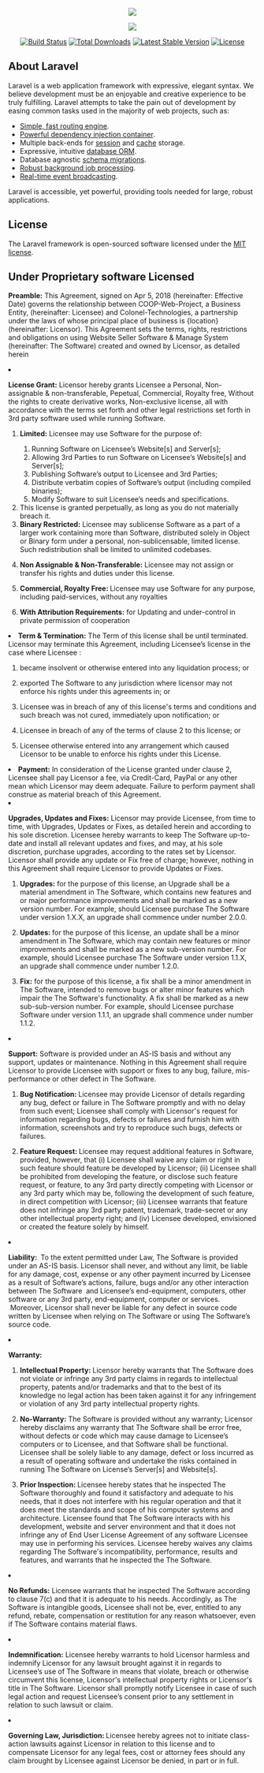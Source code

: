 <p align="center"><img src="https://laravel.com/assets/img/components/logo-laravel.svg"></p>
<p align="center"><img src="http://colonel-tech.com/wp-content/uploads/2017/07/LogoColMinimal-2-300x300.jpg"></p>

<p align="center">
<a href="https://travis-ci.org/laravel/framework"><img src="https://travis-ci.org/laravel/framework.svg" alt="Build Status"></a>
<a href="https://packagist.org/packages/laravel/framework"><img src="https://poser.pugx.org/laravel/framework/d/total.svg" alt="Total Downloads"></a>
<a href="https://packagist.org/packages/laravel/framework"><img src="https://poser.pugx.org/laravel/framework/v/stable.svg" alt="Latest Stable Version"></a>
<a href="https://packagist.org/packages/laravel/framework"><img src="https://poser.pugx.org/laravel/framework/license.svg" alt="License"></a>
</p>

## About Laravel

Laravel is a web application framework with expressive, elegant syntax. We believe development must be an enjoyable and creative experience to be truly fulfilling. Laravel attempts to take the pain out of development by easing common tasks used in the majority of web projects, such as:

- [Simple, fast routing engine](https://laravel.com/docs/routing).
- [Powerful dependency injection container](https://laravel.com/docs/container).
- Multiple back-ends for [session](https://laravel.com/docs/session) and [cache](https://laravel.com/docs/cache) storage.
- Expressive, intuitive [database ORM](https://laravel.com/docs/eloquent).
- Database agnostic [schema migrations](https://laravel.com/docs/migrations).
- [Robust background job processing](https://laravel.com/docs/queues).
- [Real-time event broadcasting](https://laravel.com/docs/broadcasting).

Laravel is accessible, yet powerful, providing tools needed for large, robust applications.

## License

The Laravel framework is open-sourced software licensed under the [MIT license](https://opensource.org/licenses/MIT).

## Under Proprietary software Licensed
<p><strong>Preamble:</strong> This Agreement, signed on Apr 5, 2018 (hereinafter: Effective Date) governs the relationship between COOP-Web-Project, a Business Entity, (hereinafter: Licensee) and Colonel-Technologies, a partnership under the laws of  whose principal place of business is {location} (hereinafter: Licensor). This Agreement sets the terms, rights, restrictions and obligations on using Website Seller Software &amp; Manage System (hereinafter: The Software) created and owned by Licensor, as detailed herein</p>
</li><li>
<p><strong>License Grant:</strong> Licensor hereby grants Licensee a Personal, Non-assignable &amp; non-transferable, Pepetual, Commercial, Royalty free, Without the rights to create derivative works, Non-exclusive license, all with accordance with the terms set forth and other legal restrictions set forth in 3rd party software used while running Software.</p>
<ol>
<li>
<p><strong>Limited:</strong> Licensee may use Software for the purpose of:</p>
<ol>
<li>Running Software on Licensee’s Website[s] and Server[s];</li>
<li>Allowing 3rd Parties to run Software on Licensee’s Website[s] and Server[s];</li>
<li>Publishing Software’s output to Licensee and 3rd Parties;</li>
<li>Distribute verbatim copies of Software’s output (including compiled binaries);</li>
<li>Modify Software to suit Licensee’s needs and specifications.</li>
</ol> </li><li>This license is granted perpetually, as long as you do not materially breach it.</li><li><b>Binary Restricted:</b> Licensee may sublicense Software as a part of a larger work containing more than Software, distributed solely in Object or Binary form under a personal, non-sublicensable, limited license. Such redistribution shall be limited to unlimited codebases.</li><li>
<p><strong>Non Assignable &amp; Non-Transferable:</strong> Licensee may not assign or transfer his rights and duties under this license.</p>
</li><li>
<p><strong>Commercial, Royalty Free: </strong>Licensee may use Software for any purpose, including paid-services, without any royalties</p>
</li><li>
<p><strong>With Attribution Requirements&#65279;:</strong> for Updating and under-control in private permission of cooperation</p>
</li></ol></li><li> <strong>Term &amp; Termination:</strong> The Term of this license shall be until terminated. Licensor may terminate this Agreement, including Licensee’s license in the case where Licensee : <ol>
<li>
<p>became insolvent or otherwise entered into any liquidation process; or</p>
</li>
<li>
<p>exported The Software to any jurisdiction where licensor may not enforce his rights under this agreements in; or</p>
</li>
<li>
<p>Licensee was in breach of any of this license's terms and conditions and such   breach was not cured, immediately upon notification; or</p>
</li>
<li>
<p>Licensee in breach of any of the terms of clause 2 to this license; or</p>
</li>
<li>
<p>Licensee otherwise entered into any arrangement which caused Licensor to be unable to enforce his rights under this License.</p>
</li>
</ol></li>
<li><strong>Payment:</strong> In consideration of the License granted under clause 2, Licensee shall pay Licensor a fee, via Credit-Card, PayPal or any other mean which Licensor may deem adequate. Failure to perform payment shall construe as material breach of this Agreement. </li>
<li>
<p><strong>Upgrades, Updates and Fixes:</strong> Licensor may provide Licensee, from time to time, with Upgrades,   Updates or Fixes, as detailed herein and according to his sole   discretion. Licensee hereby warrants to keep The Software up-to-date and   install all relevant updates and fixes, and may, at his sole discretion,   purchase upgrades, according to the rates set by Licensor. Licensor   shall provide any update or Fix free of charge; however, nothing in this   Agreement shall require Licensor to provide Updates or Fixes.</p>
<ol>
<li>
<p><strong>Upgrades:</strong> for the purpose of this license, an Upgrade  shall be a material amendment in The Software, which contains new features   and or major performance improvements and shall be marked as a new   version number. For example, should Licensee purchase The Software under   version 1.X.X, an upgrade shall commence under number 2.0.0.</p>
</li>
<li>
<p><strong>Updates: </strong> for the purpose of this license, an update shall be a minor amendment   in The Software, which may contain new features or minor improvements and   shall be marked as a new sub-version number. For example, should   Licensee purchase The Software under version 1.1.X, an upgrade shall   commence under number 1.2.0.</p>
</li>
<li>
<p><strong>Fix:</strong> for the purpose of this license, a fix shall be a minor amendment in   The Software, intended to remove bugs or alter minor features which impair   the The Software's functionality. A fix shall be marked as a new   sub-sub-version number. For example, should Licensee purchase Software   under version 1.1.1, an upgrade shall commence under number 1.1.2.</p>
</li>
</ol></li>
<li>
<p><strong>Support:</strong> Software is provided under an AS-IS basis and without any support, updates or maintenance. Nothing in this Agreement shall require Licensor to provide Licensee with support or fixes to any bug, failure, mis-performance or other defect in The Software.</p>
<ol>
<li>
<p><strong>Bug Notification: </strong> Licensee may provide Licensor of details regarding any bug, defect or   failure in The Software promptly and with no delay from such event;  Licensee  shall comply with Licensor's request for information regarding  bugs,  defects or failures and furnish him with information,  screenshots and  try to reproduce such bugs, defects or failures.</p>
</li>
<li>
<p><strong>Feature Request: </strong> Licensee may request additional features in Software, provided,   however, that (i) Licensee shall waive any claim or right in such feature   should feature be developed by Licensor; (ii) Licensee shall be   prohibited from developing the feature, or disclose such feature   request, or feature, to any 3rd party directly competing with Licensor   or any 3rd party which may be, following the development of such   feature, in direct competition with Licensor; (iii) Licensee warrants   that feature does not infringe any 3rd party patent, trademark,   trade-secret or any other intellectual property right; and (iv) Licensee   developed, envisioned or created the feature solely by himself.</p>
</li>
</ol></li>
<li>
<p><strong>Liability: </strong>&nbsp;To the extent permitted under Law, The Software is provided under an   AS-IS basis. Licensor shall never, and without any limit, be liable for   any damage, cost, expense or any other payment incurred by Licensee as a   result of Software’s actions, failure, bugs and/or any other  interaction  between The Software &nbsp;and Licensee’s end-equipment, computers,  other  software or any 3rd party, end-equipment, computer or  services.  &nbsp;Moreover, Licensor shall never be liable for any defect in  source code  written by Licensee when relying on The Software or using The Software’s source  code.</p>
</li>
<li>
<p><strong>Warranty: &nbsp;</strong></p>
<ol>
<li>
<p><strong>Intellectual Property: </strong>Licensor   hereby warrants that The Software does not violate or infringe any 3rd   party claims in regards to intellectual property, patents and/or   trademarks and that to the best of its knowledge no legal action has   been taken against it for any infringement or violation of any 3rd party   intellectual property rights.</p>
</li>
<li>
<p><strong>No-Warranty:</strong> The Software is provided without any warranty; Licensor hereby disclaims   any warranty that The Software shall be error free, without defects or code   which may cause damage to Licensee’s computers or to Licensee, and  that  Software shall be functional. Licensee shall be solely liable to  any  damage, defect or loss incurred as a result of operating software  and  undertake the risks contained in running The Software on License’s  Server[s]  and Website[s].</p>
</li>
<li>
<p><strong>Prior Inspection: </strong> Licensee hereby states that he inspected The Software thoroughly and found   it satisfactory and adequate to his needs, that it does not interfere   with his regular operation and that it does meet the standards and  scope  of his computer systems and architecture. Licensee found that  The Software  interacts with his development, website and server environment  and that  it does not infringe any of End User License Agreement of any  software  Licensee may use in performing his services. Licensee hereby  waives any  claims regarding The Software's incompatibility, performance,  results and  features, and warrants that he inspected the The Software.</p>
</li>
</ol></li>
<li>
<p><strong>No Refunds:</strong> Licensee warrants that he inspected The Software according to clause 7(c)   and that it is adequate to his needs. Accordingly, as The Software is   intangible goods, Licensee shall not be, ever, entitled to any refund,   rebate, compensation or restitution for any reason whatsoever, even if   The Software contains material flaws.</p>
</li>
<li>
<p><strong>Indemnification:</strong> Licensee hereby warrants to hold Licensor harmless and indemnify   Licensor for any lawsuit brought against it in regards to Licensee’s use   of The Software in means that violate, breach or otherwise circumvent this   license, Licensor's intellectual property rights or Licensor's title  in  The Software. Licensor shall promptly notify Licensee in case of such  legal  action and request Licensee’s consent prior to any settlement in   relation to such lawsuit or claim.</p>
</li>
<li>
<p><strong>Governing Law, Jurisdiction: </strong>Licensee hereby agrees not to initiate class-action lawsuits against   Licensor in relation to this license and to compensate Licensor for any   legal fees, cost or attorney fees should any claim brought by Licensee   against Licensor be denied, in part or in full.</p>
</li></ol>		</div>
	</div>
	
</div>

